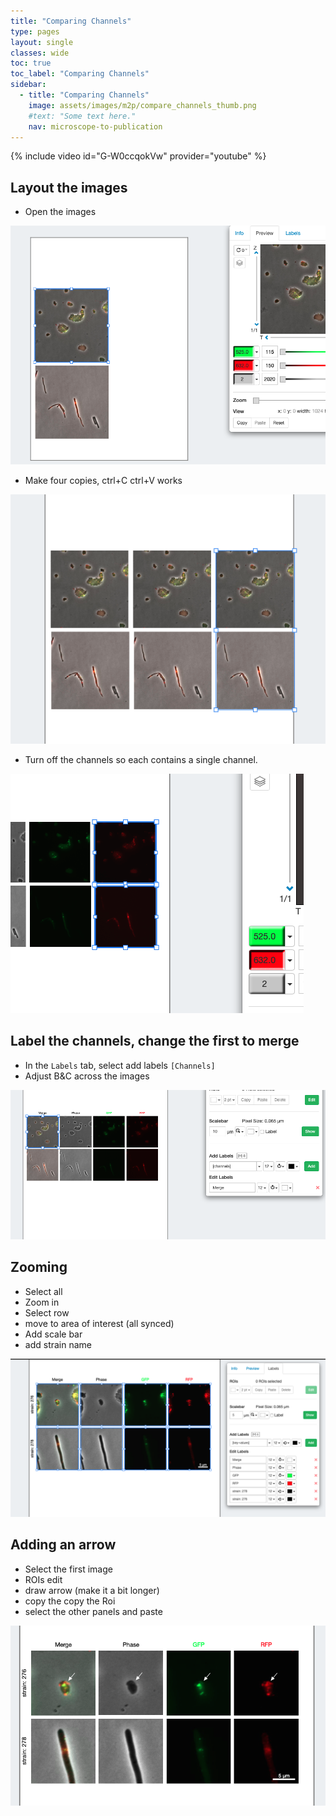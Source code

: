 ```yaml
---
title: "Comparing Channels"
type: pages
layout: single
classes: wide
toc: true
toc_label: "Comparing Channels"
sidebar:
  - title: "Comparing Channels"
    image: assets/images/m2p/compare_channels_thumb.png
    #text: "Some text here."
    nav: microscope-to-publication
---
```


{% include video id="G-W0ccqokVw" provider="youtube" %}

## Layout the images

* Open the images

![](media/open1.png)

* Make four copies, ctrl+C ctrl+V works

![](media/make_copies.png)

* Turn off the channels so each contains a single channel.

![](media/turn_off_channels.png)

## Label the channels, change the first to merge

* In the `Labels` tab, select add labels `[Channels]`
* Adjust B&C across the images

![](media/label_channels.png)


## Zooming
* Select all
* Zoom in
* Select row 
* move to area of interest (all synced)
* Add scale bar
* add strain name

![](media/zoom_label.png)

## Adding an arrow
* Select the first image
* ROIs edit
* draw arrow (make it a bit longer)
* copy the copy the Roi
* select the other panels and paste

![](media/roi_added.png)
